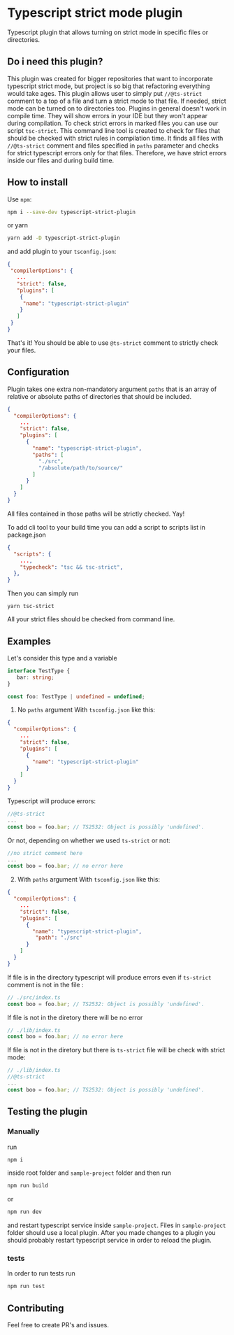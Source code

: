 # Typescript strict mode plugin

Typescript plugin that allows turning on strict mode in specific files or directories.

## Do i need this plugin?
This plugin was created for bigger repositories that want to incorporate typescript strict mode, but project is so big that refactoring everything would take ages. This plugin allows user to simply put `//@ts-strict` comment to a top of a file and turn a strict mode to that file. If needed, strict mode can be turned on to directories too.
Plugins in general doesn't work in compile time. They will show errors in your IDE but they won't appear during compilation.
To check strict errors in marked files you can use our script `tsc-strict`.
This command line tool is created to check for files that should be checked with strict rules in compilation time.
It finds all files with `//@ts-strict` comment and files specified in `paths` parameter and checks for strict typescript errors only for that files.
Therefore, we have strict errors inside our files and during build time.


## How to install

 Use `npm`:
```bash
npm i --save-dev typescript-strict-plugin
```
or yarn 
```bash
yarn add -D typescript-strict-plugin
```
and add plugin to your `tsconfig.json`:
```json
{
 "compilerOptions": {
   ...
   "strict": false,
   "plugins": [
    {
     "name": "typescript-strict-plugin"
    }
   ]
 }
}
```
That's it! You should be able to use `@ts-strict` comment to strictly check your files.

## Configuration
Plugin takes one extra non-mandatory argument `paths` that is an array of relative or absolute paths of directories that should be included.
```json
{
  "compilerOptions": {
    ...
    "strict": false,
    "plugins": [
      {
        "name": "typescript-strict-plugin",
        "paths": [
          "./src",
          "/absolute/path/to/source/"
        ]
      }
    ]
  }
}
```
All files contained in those paths will be strictly checked. Yay!

To add cli tool to your build time you can add a script to scripts list in package.json
```json
{
  "scripts": {
    ...,
    "typecheck": "tsc && tsc-strict",
  },
}
```

Then you can simply run 
```shell
yarn tsc-strict
```

All your strict files should be checked from command line.

## Examples
Let's consider this type and a variable
```typescript
interface TestType {
   bar: string;
}

const foo: TestType | undefined = undefined;
```
1. No `paths` argument
With `tsconfig.json` like this:
```json
{
  "compilerOptions": {
    ...
    "strict": false,
    "plugins": [
      {
        "name": "typescript-strict-plugin"
      }
    ]
  }
}
```
Typescript will produce errors:
```typescript
//@ts-strict
...
const boo = foo.bar; // TS2532: Object is possibly 'undefined'.
```
Or not, depending on whether we used `ts-strict` or not:
```typescript
//no strict comment here
...
const boo = foo.bar; // no error here
```

2. With `paths` argument
   With `tsconfig.json` like this:
```json
{
  "compilerOptions": {
    ...
    "strict": false,
    "plugins": [
      {
        "name": "typescript-strict-plugin",
         "path": "./src"
      }
    ]
  }
}
```
If file is in the directory typescript will produce errors even if `ts-strict` comment is not in the file :
```typescript
// ./src/index.ts
const boo = foo.bar; // TS2532: Object is possibly 'undefined'.
```
If file is not in the diretory there will be no error
```typescript
// ./lib/index.ts
const boo = foo.bar; // no error here
```
If file is not in the diretory but there is `ts-strict` file will be check with strict mode:
```typescript
// ./lib/index.ts
//@ts-strict
...
const boo = foo.bar; // TS2532: Object is possibly 'undefined'. 
```

## Testing the plugin
### Manually
run
```bash
npm i
```
inside root folder and `sample-project` folder and then run 
```bash
npm run build
```
or
```bash
npm run dev
```
and restart typescript service inside `sample-project`. Files in `sample-project` folder should use a local plugin.
After you made changes to a plugin you should probably restart typescript service in order to reload the plugin.

### tests
In order to run tests run 

```bash
npm run test
```

## Contributing
Feel free to create PR's and issues.
